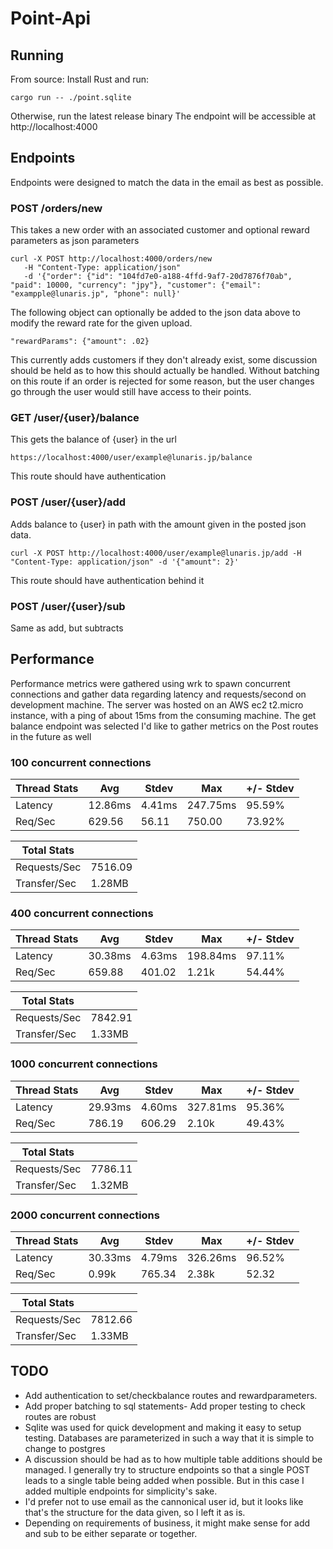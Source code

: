 # Point-Api
## Running
From source:
Install Rust and run:
```
cargo run -- ./point.sqlite
```

Otherwise, run the latest release binary
The endpoint will be accessible at http://localhost:4000

## Endpoints
Endpoints were designed to match the data in the email as best as possible.

### POST /orders/new
This takes a new order with an associated customer and optional reward parameters as json parameters
```
curl -X POST http://localhost:4000/orders/new
   -H "Content-Type: application/json"
   -d '{"order": {"id": "104fd7e0-a188-4ffd-9af7-20d7876f70ab", "paid": 10000, "currency": "jpy"}, "customer": {"email": "exampple@lunaris.jp", "phone": null}'
```
The following object can optionally be added to the json data above to modify the reward rate for the given upload.
```
"rewardParams": {"amount": .02}
```

This currently adds customers if they don't already exist, some discussion should be held as to how this should actually be handled.
Without batching on this route if an order is rejected for some reason, but the user changes go through the user would still have access to their points.

### GET /user/{user}/balance
This gets the balance of {user} in the url
```
https://localhost:4000/user/example@lunaris.jp/balance
```
This route should have authentication

### POST /user/{user}/add
Adds balance to {user} in path with the amount given in the posted json data.
```
curl -X POST http://localhost:4000/user/example@lunaris.jp/add -H "Content-Type: application/json" -d '{"amount": 2}'
```
This route should have authentication behind it
### POST /user/{user}/sub
Same as add, but subtracts

## Performance
Performance metrics were gathered using wrk to spawn concurrent connections and gather data regarding latency and requests/second on development machine.
The server was hosted on an AWS ec2 t2.micro instance, with a ping of about 15ms from the consuming machine.
The get balance endpoint was selected 
I'd like to gather metrics on the Post routes in the future as well 


### 100 concurrent connections
| Thread Stats       | Avg     | Stdev  | Max     | +/- Stdev |
|--------------------|---------|--------|---------|-----------|
| Latency            | 12.86ms | 4.41ms | 247.75ms| 95.59%    |
| Req/Sec            | 629.56 | 56.11   | 750.00  | 73.92%    |

| Total Stats        |         |
|--------------------|---------|
| Requests/Sec       | 7516.09 |
| Transfer/Sec       | 1.28MB  |

### 400 concurrent connections
| Thread Stats       | Avg     | Stdev  | Max     | +/- Stdev |
|--------------------|---------|--------|---------|-----------|
| Latency            | 30.38ms|4.63ms | 198.84ms|   97.11%|
| Req/Sec            | 659.88|  401.02| 1.21k|   54.44%|

| Total Stats        |         |
|--------------------|---------|
| Requests/Sec       |  7842.91|
| Transfer/Sec       | 1.33MB  |

### 1000 concurrent connections
| Thread Stats       | Avg     | Stdev  | Max     | +/- Stdev |
|--------------------|---------|--------|---------|-----------|
| Latency            | 29.93ms | 4.60ms| 327.81ms |  95.36%   |
| Req/Sec            | 786.19  | 606.29 |2.10k    |49.43%     |

| Total Stats        |         |
|--------------------|---------|
| Requests/Sec       |7786.11  |
| Transfer/Sec       |1.32MB   |

### 2000 concurrent connections
| Thread Stats       | Avg     | Stdev  | Max     | +/- Stdev |
|--------------------|---------|--------|---------|-----------|
| Latency            |30.33ms  |4.79ms  |326.26ms |96.52%     |
| Req/Sec            |0.99k    |765.34  |2.38k    |52.32      |

| Total Stats        |         |
|--------------------|---------|
| Requests/Sec       |7812.66  |
| Transfer/Sec       |1.33MB   |

## TODO
- Add authentication to set/checkbalance routes and rewardparameters.
- Add proper batching to sql statements- Add proper testing to check routes are robust
- Sqlite was used for quick development and making it easy to setup testing. Databases are parameterized in such a way that it is simple to change to postgres
- A discussion should be had as to how multiple table additions should be managed. I generally try to structure endpoints so that a single POST leads to a single table being added when possible. But in this case I added multiple endpoints for simplicity's sake.
- I'd prefer not to use email as the cannonical user id, but it looks like that's the structure for the data given, so I left it as is.
- Depending on requirements of business, it might make sense for add and sub to be either separate or together.
